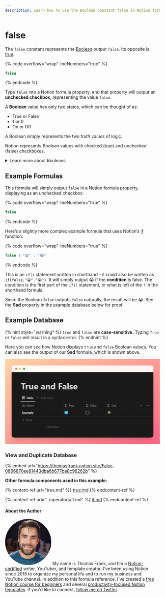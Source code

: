 ```yaml
---
description: Learn how to use the Boolean constant false in Notion formulas.
---
```


# false

The `false` constant represents the [Boolean](../../formula-basics/data-types/boolean-checkbox.md) output `false`. Its opposite is [true](true.md).

{% code overflow="wrap" lineNumbers="true" %}
```jsx
false
```
{% endcode %}

Type `false` into a Notion formula property, and that property will output an **unchecked checkbox,** representing the value `false`.

A **Boolean** value has only two states, which can be thought of as:

* True or False
* 1 or 0
* On or Off

A Boolean simply represents the two _truth values_ of logic.

Notion represents Boolean values with checked (true) and unchecked (false) checkboxes.

<details>

<summary>Learn more about Booleans</summary>

These resources aren’t necessary for understanding how to work with Booleans in Notion, but you may find them interesting if you want to dive deeper into how Booleans are used in programming and computer science.

* [Crash Course - Boolean Logic & Logic Gates (YouTube)](https://www.youtube.com/watch?v=gI-qXk7XojA)
* [What is a Boolean Data Type, and What are Some Uses? (Sitepoint)](https://www.sitepoint.com/boolean-data-type/)

</details>

## Example Formulas

This formula will simply output `false` in a Notion formula property, displaying as an unchecked checkbox:

{% code overflow="wrap" lineNumbers="true" %}
```jsx
false
```
{% endcode %}

Here’s a slightly more complex example formula that uses Notion’s [if](../operators/if.md) function:

{% code overflow="wrap" lineNumbers="true" %}
```jsx
false ? "😀" : "😭"
```
{% endcode %}

This is an `if()` statement written in shorthand - it could also be written as `if(false,"😀","😭")`. It will simply output 😭 if the **condition** is false. The condition is the first part of the `if()` statement, or what is left of the `?` in the shorthand formula.

Since the Boolean `false` outputs `false` naturally, the result will be 😭. See the **Sad** property in the example database below for proof.

## Example Database

{% hint style="warning" %}
`true` and `false` are **case-sensitive.** Typing `True` or `False` will result in a syntax error.
{% endhint %}

Here you can see how Notion displays `true` and `false` Boolean values. You can also see the output of our **Sad** formula, which is shown above.

![](<../../.gitbook/assets/True and False (1).png>)

### View and Duplicate Database

{% embed url="https://thomasfrank.notion.site/False-0866870ee81443dba6b677ba8c98262b" %}

**Other formula components used in this example:**

{% content-ref url="true.md" %}
[true.md](true.md)
{% endcontent-ref %}

{% content-ref url="../operators/if.md" %}
[if.md](../operators/if.md)
{% endcontent-ref %}

#### About the Author

<img src="../../.gitbook/assets/Notion Fundamentals with Thomas Frank - Avatar 2021 compressed (1).png" alt="" data-size="line"> My name is Thomas Frank, and I'm a [Notion-certified](https://www.credly.com/badges/95fae13a-17bf-4b4a-a3d2-d58c8a3e6a2a/public\_url) writer, YouTuber, and template creator. I've been using Notion since 2018 to organize my personal life and to run my business and YouTube channel. In addition to this formula reference, I've created a [free Notion course for beginners](https://thomasjfrank.com/fundamentals/) and several [productivity-focused Notion templates](https://thomasjfrank.com/templates/). If you'd like to connect, [follow me on Twitter](https://twitter.com/TomFrankly).
